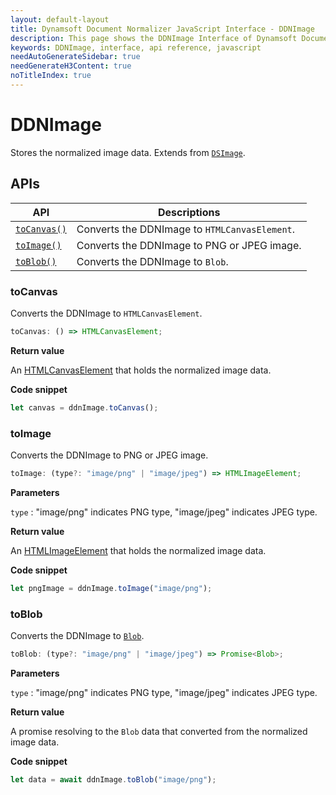 ```yaml
---
layout: default-layout
title: Dynamsoft Document Normalizer JavaScript Interface - DDNImage
description: This page shows the DDNImage Interface of Dynamsoft Document Normalizer for JavaScript SDK.
keywords: DDNImage, interface, api reference, javascript
needAutoGenerateSidebar: true
needGenerateH3Content: true
noTitleIndex: true
---
```


# DDNImage

Stores the normalized image data. Extends from [`DSImage`](dsimage.md).

## APIs

| API | Descriptions |
| --------- | ------------ |
| [`toCanvas()`](#tocanvas) | Converts the DDNImage to `HTMLCanvasElement`. |
| [`toImage()`](#toimage) | Converts the DDNImage to PNG or JPEG image. |
| [`toBlob()`](#toblob) | Converts the DDNImage to `Blob`. |

### toCanvas

Converts the DDNImage to `HTMLCanvasElement`.

```js
toCanvas: () => HTMLCanvasElement;
```

**Return value**

An [HTMLCanvasElement](https://developer.mozilla.org/en-US/docs/Web/API/HTMLCanvasElement) that holds the normalized image data.

**Code snippet**

```js
let canvas = ddnImage.toCanvas();
```

### toImage

Converts the DDNImage to PNG or JPEG image.

```js
toImage: (type?: "image/png" | "image/jpeg") => HTMLImageElement;
```

**Parameters**

`type` : "image/png" indicates PNG type, "image/jpeg" indicates JPEG type.

**Return value**

An [HTMLImageElement](https://developer.mozilla.org/en-US/docs/Web/API/HTMLImageElement) that holds the normalized image data.

**Code snippet**

```js
let pngImage = ddnImage.toImage("image/png");
```

### toBlob

Converts the DDNImage to [`Blob`](https://developer.mozilla.org/en-US/docs/Web/API/Blob).

```js
toBlob: (type?: "image/png" | "image/jpeg") => Promise<Blob>;
```

**Parameters**

`type` : "image/png" indicates PNG type, "image/jpeg" indicates JPEG type.

**Return value**

A promise resolving to the `Blob` data that converted from the normalized image data.

**Code snippet**

```js
let data = await ddnImage.toBlob("image/png");
```
